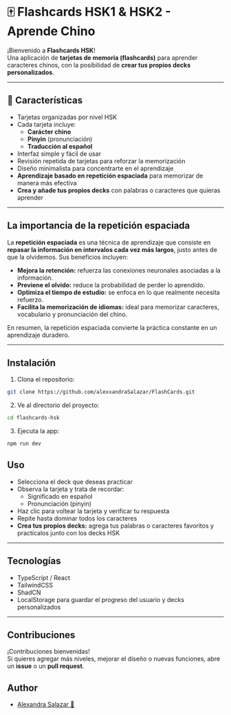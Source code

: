 # 🀄 Flashcards HSK1 & HSK2 - Aprende Chino

¡Bienvenido a **Flashcards HSK**!  
Una aplicación de **tarjetas de memoria (flashcards)** para aprender caracteres chinos, con la posibilidad de **crear tus propios decks personalizados**.

---

## 📝 Características

- Tarjetas organizadas por nivel HSK  
- Cada tarjeta incluye:
  - **Carácter chino**
  - **Pinyin** (pronunciación)
  - **Traducción al español**
- Interfaz simple y fácil de usar  
- Revisión repetida de tarjetas para reforzar la memorización  
- Diseño minimalista para concentrarte en el aprendizaje  
- **Aprendizaje basado en repetición espaciada** para memorizar de manera más efectiva  
- **Crea y añade tus propios decks** con palabras o caracteres que quieras aprender

---

## La importancia de la repetición espaciada

La **repetición espaciada** es una técnica de aprendizaje que consiste en **repasar la información en intervalos cada vez más largos**, justo antes de que la olvidemos. Sus beneficios incluyen:

- **Mejora la retención:** refuerza las conexiones neuronales asociadas a la información.  
- **Previene el olvido:** reduce la probabilidad de perder lo aprendido.  
- **Optimiza el tiempo de estudio:** se enfoca en lo que realmente necesita refuerzo.  
- **Facilita la memorización de idiomas:** ideal para memorizar caracteres, vocabulario y pronunciación del chino.  

En resumen, la repetición espaciada convierte la práctica constante en un aprendizaje duradero.

---

## Instalación

1. Clona el repositorio:

```bash
git clone https://github.com/alexxandraSalazar/FlashCards.git
```
2. Ve al directorio del proyecto:

```bash
cd flashcards-hsk
```
3. Ejecuta la app:

```bash
npm run dev
```

## Uso

- Selecciona el deck que deseas practicar  
- Observa la tarjeta y trata de recordar:
  - Significado en español
  - Pronunciación (pinyin)
- Haz clic para voltear la tarjeta y verificar tu respuesta  
- Repite hasta dominar todos los caracteres  
- **Crea tus propios decks:** agrega tus palabras o caracteres favoritos y practícalos junto con los decks HSK

---

## Tecnologías

- TypeScript / React  
- TailwindCSS 
- ShadCN  
- LocalStorage para guardar el progreso del usuario y decks personalizados

---

## Contribuciones

¡Contribuciones bienvenidas!  
Si quieres agregar más niveles, mejorar el diseño o nuevas funciones, abre un **issue** o un **pull request**.


## Author

- [Alexandra Salazar 💛](https://github.com/alexxandraSalazar)

